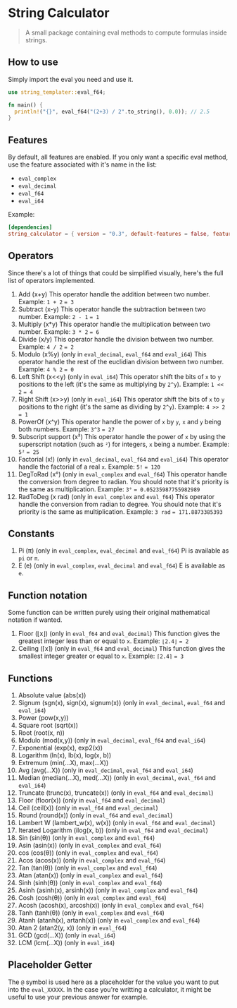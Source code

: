 # String Calculator

> A small package containing eval methods to compute formulas inside strings.

## How to use

Simply import the eval you need and use it.

```rs
use string_templater::eval_f64;

fn main() {
  println!("{}", eval_f64("(2+3) / 2".to_string(), 0.0)); // 2.5
}
```

## Features

By default, all features are enabled. If you only want a specific eval method, use the feature associated with it's name in the list:
- `eval_complex`
- `eval_decimal`
- `eval_f64`
- `eval_i64`

Example:
```toml
[dependencies]
string_calculator = { version = "0.3", default-features = false, features = ["eval_decimal"] }
```

## Operators

Since there's a lot of things that could be simplified visually, here's the full list of operators implemented.

1. Add (x+y)
  This operator handle the addition between two number.
  Example:
  `1 + 2`
  `= 3`
1. Subtract (x-y)
  This operator handle the subtraction between two number.
  Example:
  `2 - 1`
  `= 1`
1. Multiply (x*y)
  This operator handle the multiplication between two number.
  Example:
  `3 * 2`
  `= 6`
1. Divide (x/y)
  This operator handle the division between two number.
  Example:
  `4 / 2`
  `= 2`
1. Modulo (x%y) (only in `eval_decimal`, `eval_f64` and `eval_i64`)
  This operator handle the rest of the euclidian division between two number.
  Example:
  `4 % 2`
  `= 0`
1. Left Shift (x<<y) (only in `eval_i64`)
  This operator shift the bits of `x` to `y` positions to the left (it's the same as multiplying by `2^y`).
  Example:
  `1 << 2`
  `= 4`
1. Right Shift (x>>y) (only in `eval_i64`)
  This operator shift the bits of `x` to `y` positions to the right (it's the same as dividing by `2^y`).
  Example:
  `4 >> 2`
  `= 1`
1. PowerOf (x^y)
  This operator handle the power of `x` by `y`, `x` and `y` being both numbers.
  Example:
  `3^3`
  `= 27`
1. Subscript support (x²)
  This operator handle the power of `x` by using the superscript notation (such as `²`) for integers, `x` being a number.
  Example:
  `5²`
  `= 25`
1. Factorial (x!) (only in `eval_decimal`, `eval_f64` and `eval_i64`)
  This operator handle the factorial of a real `x`.
  Example:
  `5!`
  `= 120`
1. DegToRad (x°) (only in `eval_complex` and `eval_f64`)
  This operator handle the conversion from degree to radian. You should note that it's priority is the same as multiplication.
  Example:
  `3°`
  `= 0.05235987755982989`
1. RadToDeg (x rad) (only in `eval_complex` and `eval_f64`)
  This operator handle the conversion from radian to degree. You should note that it's priority is the same as multiplication.
  Example:
  `3 rad`
  `= 171.8873385393`

## Constants

1. Pi (π) (only in `eval_complex`, `eval_decimal` and `eval_f64`)
  Pi is available as `pi` or `π`.
1. E (e) (only in `eval_complex`, `eval_decimal` and `eval_f64`)
  E is available as `e`.

## Function notation

Some function can be written purely using their original mathematical notation if wanted.

1. Floor (⌊x⌋) (only in `eval_f64` and `eval_decimal`)
  This function gives the greatest integer less than or equal to `x`.
  Example:
  `⌊2.4⌋`
  `= 2`
1. Ceiling (⌈x⌉) (only in `eval_f64` and `eval_decimal`)
  This function gives the smallest integer greater or equal to `x`.
  Example:
  `⌈2.4⌉`
  `= 3`

## Functions

1. Absolute value (abs(x))
1. Signum (sgn(x), sign(x), signum(x)) (only in `eval_decimal`, `eval_f64` and `eval_i64`)
1. Power (pow(x,y))
1. Square root (sqrt(x))
1. Root (root(x, n))
1. Modulo (mod(x,y)) (only in `eval_decimal`, `eval_f64` and `eval_i64`)
1. Exponential (exp(x), exp2(x))
1. Logarithm (ln(x), lb(x), log(x, b))
1. Extremum (min(...X), max(...X))
1. Avg (avg(...X)) (only in `eval_decimal`, `eval_f64` and `eval_i64`)
1. Median (median(...X), med(...X)) (only in `eval_decimal`, `eval_f64` and `eval_i64`)
1. Truncate (trunc(x), truncate(x)) (only in `eval_f64` and `eval_decimal`)
1. Floor (floor(x)) (only in `eval_f64` and `eval_decimal`)
1. Ceil (ceil(x)) (only in `eval_f64` and `eval_decimal`)
1. Round (round(x)) (only in `eval_f64` and `eval_decimal`)
1. Lambert W (lambert_w(x), w(x)) (only in `eval_f64` and `eval_decimal`)
1. Iterated Logarithm (ilog(x, b)) (only in `eval_f64` and `eval_decimal`)
1. Sin (sin(θ)) (only in `eval_complex` and `eval_f64`)
1. Asin (asin(x)) (only in `eval_complex` and `eval_f64`)
1. cos (cos(θ)) (only in `eval_complex` and `eval_f64`)
1. Acos (acos(x)) (only in `eval_complex` and `eval_f64`)
1. Tan (tan(θ)) (only in `eval_complex` and `eval_f64`)
1. Atan (atan(x)) (only in `eval_complex` and `eval_f64`)
1. Sinh (sinh(θ)) (only in `eval_complex` and `eval_f64`)
1. Asinh (asinh(x), arsinh(x)) (only in `eval_complex` and `eval_f64`)
1. Cosh (cosh(θ)) (only in `eval_complex` and `eval_f64`)
1. Acosh (acosh(x), arcosh(x)) (only in `eval_complex` and `eval_f64`)
1. Tanh (tanh(θ)) (only in `eval_complex` and `eval_f64`)
1. Atanh (atanh(x), artanh(x)) (only in `eval_complex` and `eval_f64`)
1. Atan 2 (atan2(y, x)) (only in `eval_f64`)
1. GCD (gcd(...X)) (only in `eval_i64`)
1. LCM (lcm(...X)) (only in `eval_i64`)

## Placeholder Getter

The `@` symbol is used here as a placeholder for the value you want to put into the `eval_XXXXX`.
In the case you're writting a calculator, it might be useful to use your previous answer for example.

